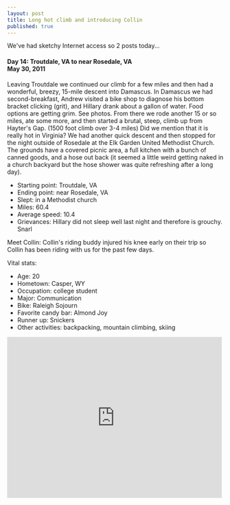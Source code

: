 ```yaml
---
layout: post
title: Long hot climb and introducing Collin
published: true
---
```

We've had sketchy Internet access so 2 posts today...

#### Day 14: Troutdale, VA to near Rosedale, VA<br/>May 30, 2011

Leaving Troutdale we continued our climb for a few miles and then had a
wonderful, breezy, 15-mile descent into Damascus. In Damascus we had
second-breakfast, Andrew visited a bike shop to diagnose his bottom bracket
clicking (grit), and Hillary drank about a gallon of water. Food options are
getting grim. See photos.  From there we rode another 15 or so miles, ate some
more, and then started a brutal, steep, climb up from Hayter's Gap. (1500 foot
climb over 3-4 miles) Did we mention that it is really hot in Virginia? We had
another quick descent and then stopped for the night outside of Rosedale at the
Elk Garden United Methodist Church. The grounds have a covered picnic area, a
full kitchen with a bunch of canned goods, and a hose out back (it seemed a
little weird getting naked in a church backyard but the hose shower was quite
refreshing after a long day).

* Starting point: Troutdale, VA
* Ending point: near Rosedale, VA
* Slept: in a Methodist church
* Miles: 60.4
* Average speed: 10.4
* Grievances: Hillary did not sleep well last night and therefore is grouchy. Snarl

Meet Collin: Collin's riding buddy injured his knee early on their trip
so Collin has been riding with us for the past few days.

Vital stats:
* Age: 20
* Hometown: Casper, WY
* Occupation: college student
* Major: Communication
* Bike: Raleigh Sojourn
* Favorite candy bar: Almond Joy
* Runner up: Snickers
* Other activities: backpacking, mountain climbing, skiing

<iframe src="https://www.flickr.com/photos/123683527@N06/13921750032/in/set-72157644168715775/player/" width="500" height="375" frameborder="0" allowfullscreen webkitallowfullscreen mozallowfullscreen oallowfullscreen msallowfullscreen></iframe>
